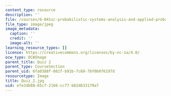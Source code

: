 ```yaml
---
content_type: resource
description: ''
file: /courses/6-041sc-probabilistic-systems-analysis-and-applied-probability-fall-2013/efe3db8865cf2166cc77b82d633179a7_Quiz_2.jpg
file_type: image/jpeg
image_metadata:
  caption: ''
  credit: ''
  image-alt: ''
learning_resource_types: []
license: https://creativecommons.org/licenses/by-nc-sa/4.0/
ocw_type: OCWImage
parent_title: Quiz 2
parent_type: CourseSection
parent_uid: 6fa0388f-081f-b91b-7c60-7bf0b0f6197d
resourcetype: Image
title: Quiz_2.jpg
uid: efe3db88-65cf-2166-cc77-b82d633179a7
---
```

